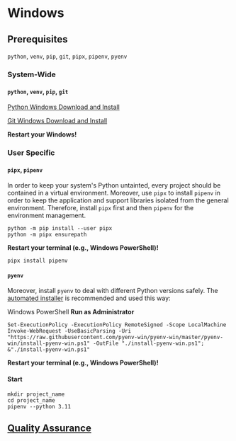 # Windows

## Prerequisites

`python`, `venv`, `pip`, `git`, `pipx`, `pipenv`, `pyenv`

### System-Wide

#### `python`, `venv`, `pip`, `git`

[Python Windows Download and Install](https://www.python.org/downloads/windows/)

[Git Windows Download and Install](https://git-scm.com/download/win)

**Restart your Windows!**

### User Specific

#### `pipx`, `pipenv` 

In order to keep your system's Python untainted, every project should be
contained in a virtual environment. Moreover, use `pipx` to install `pipenv`
in order to keep the application and support libraries isolated from
the general environment. Therefore, install `pipx` first and then `pipenv` for
the environment management.

```shell
python -m pip install --user pipx
python -m pipx ensurepath
```

**Restart your terminal (e.g., Windows PowerShell)!**

```shell
pipx install pipenv
```

#### `pyenv`

Moreover, install `pyenv` to deal with different Python versions safely.
The [automated installer](https://github.com/pyenv-win/pyenv-win) is
recommended and used this way:

Windows PowerShell **Run as Administrator** 

```shell
Set-ExecutionPolicy -ExecutionPolicy RemoteSigned -Scope LocalMachine
Invoke-WebRequest -UseBasicParsing -Uri "https://raw.githubusercontent.com/pyenv-win/pyenv-win/master/pyenv-win/install-pyenv-win.ps1" -OutFile "./install-pyenv-win.ps1"; &"./install-pyenv-win.ps1"
```

**Restart your terminal (e.g., Windows PowerShell)!**

#### Start

```shell
mkdir project_name
cd project_name
pipenv --python 3.11
```

## [Quality Assurance](../README.md#quality-assurance)
